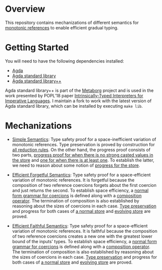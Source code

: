 # Overview #

This repository contains mechanizations of different semantics for [monotonic
references](https://doi.org/10.1007/978-3-662-46669-8_18) to enable efficient
gradual typing.

# Getting Started

You will need to have the following dependencies installed:

  - [Agda](https://agda.readthedocs.io/en/v2.5.4.2/getting-started/installation.html)
  - [Agda standard library](https://github.com/agda/agda-stdlib/tree/5819a4dd9c965296224944f05b1481805649bdc2)
  - [Agda standard library++](https://github.com/deyaaeldeen/stdlib-plusplus.agda/tree/0d468ea0187ca70c49dc8721501622a9fc180f5a)
  
Agda standard library++ is part of the [Metaborg](https://metaborg.github.io/) project and is used in the work presented by POPL'18 paper [Intrinsically-Typed Interpreters for Imperative Languages](https://dl.acm.org/citation.cfm?id=3158104). I maintain a fork to work with the latest version of Agda standard library, which can be installed by executing `make lib`.

# Mechanizations

- [Simple Semantics](MonoRef/Dynamics/Simple/TypeSafety.agda): Type safety proof for a space-inefficient variation of monotonic references. Type preservation is proved by construction for [all reduction rules](MonoRef/Dynamics/Simple/Reduction.agda). On the other hand, the progress proof consists of two parts, [progress proof for when there is no strong casted values in the store](MonoRef/Dynamics/Simple/NormalStoreProgress.agda) and [one for when there is at least one](MonoRef/Dynamics/Simple/EvolvingStoreProgress.agda). To establish the latter, we need to reason about some notion of [progress for the store](MonoRef/Dynamics/Simple/StoreProgress.agda).

- [Efficient Forgetful Semantics](MonoRef/Dynamics/Efficient/Forgetful/TypeSafety.agda): Type safety proof for a space-efficient variation of monotonic references. It is forgetful because the composition of two reference coercions forgets about the first coercion and just returns the second. To establish space efficiency, a [normal form grammar for coercions](MonoRef/Coercions/NormalForm/Syntax.agda) is defined along with a [composition operator](MonoRef/Coercions/NormalForm/Compose.agda). The termination of composition is also established by reasoning about the sizes of coercions in each case. [Type preservation](MonoRef/Dynamics/Efficient/Forgetful/Reduction.agda) and progress for both cases of [a normal store](MonoRef/Dynamics/Efficient/Forgetful/NormalStoreProgress.agda) and [evolving store](MonoRef/Dynamics/Efficient/Forgetful/EvolvingStoreProgress.agda) are proved.

- [Efficient Faithful Semantics](MonoRef/Dynamics/Efficient/Faithful/TypeSafety.agda): Type safety proof for a space-efficient variation of monotonic references. It is faithful because the composition of two reference coercions creates a new one with the greatest lower bound of the inputs' types. To establish space efficiency, a [normal form grammar for coercions](MonoRef/Coercions/NormalForm/Syntax.agda) is defined along with a [composition operator](MonoRef/Coercions/NormalForm/Compose.agda). The termination of composition is also established by reasoning about the sizes of coercions in each case. [Type preservation](MonoRef/Dynamics/Efficient/Faithful/Reduction.agda) and progress for both cases of [a normal store](MonoRef/Dynamics/Efficient/Faithful/NormalStoreProgress.agda) and [evolving store](MonoRef/Dynamics/Efficient/Faithful/EvolvingStoreProgress.agda) are proved.
